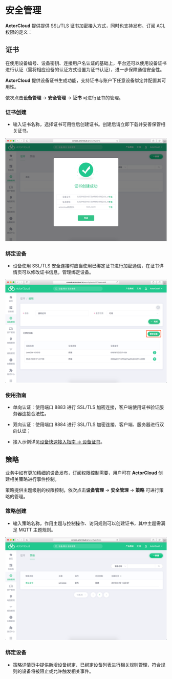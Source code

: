 # 安全管理

**ActorCloud** 提供提供 SSL/TLS 证书加密接入方式，同时也支持发布、订阅 ACL 权限的定义：



## 证书

在使用设备编号、设备密钥、连接用户名认证的基础上，平台还可以使用设备证书进行认证（需将相应设备的认证方式设置为证书认证），进一步保障通信安全性。

**ActorCloud** 提供设备证书生成功能，支持证书与账户下任意设备绑定并配置其可用性。

依次点击**设备管理** -> **安全管理** -> **证书** 可进行证书的管理。




### 证书创建

- 输入证书名称，选择证书可用性后创建证书。创建后请立即下载并妥善保管相关证书。

![certs_create](_assets/image-20190313163108290.png)



### 绑定设备

- 设备使用 SSL/TLS 安全连接时应当使用已绑定证书进行加密通信，在证书详情页可以修改证书信息，管理绑定设备。

![certs_bind](_assets/image-20190313163216698.png)



### 使用指南

- 单向认证：使用端口 8883 进行 SSL/TLS 加密连接，客户端使用证书验证服务器连接合法性。

- 双向认证：使用端口 8884 进行 SSL/TLS 加密连接，客户端、服务器进行双向认证；

- 接入示例详见[设备快速接入指南 -> 设备证书](../access_guide/certs.md)。



## 策略

业务中如有更加精细的设备发布，订阅权限控制需要，用户可在 **ActorCloud** 创建相关策略进行事件控制。

策略提供主题级别的权限控制，依次点击**设备管理** -> **安全管理** -> **策略** 可进行策略的管理。


### 策略创建

- 输入策略名称，作用主题与控制操作、访问规则可以创建证书，其中主题需满足 MQTT 主题规则。

![alc_list](_assets/image-20190313163317220.png)



### 绑定设备

- 策略详情页中提供新增设备绑定、已绑定设备列表进行相关规则管理，符合规则的设备将被阻止或允许触发相关事件。
